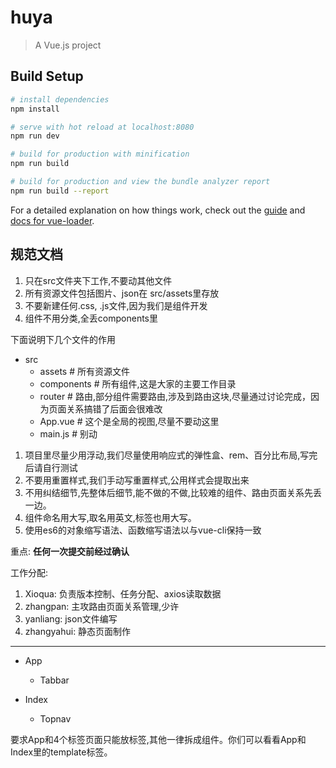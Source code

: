 # huya

> A Vue.js project

## Build Setup

``` bash
# install dependencies
npm install

# serve with hot reload at localhost:8080
npm run dev

# build for production with minification
npm run build

# build for production and view the bundle analyzer report
npm run build --report
```

For a detailed explanation on how things work, check out the [guide](http://vuejs-templates.github.io/webpack/) and [docs for vue-loader](http://vuejs.github.io/vue-loader).

## 规范文档

1. 只在src文件夹下工作,不要动其他文件
2. 所有资源文件包括图片、json在 src/assets里存放
3. 不要新建任何.css, .js文件,因为我们是组件开发
4. 组件不用分类,全丢components里

下面说明下几个文件的作用

- src
  - assets        # 所有资源文件
  - components    # 所有组件,这是大家的主要工作目录
  - router        # 路由,部分组件需要路由,涉及到路由这块,尽量通过讨论完成，因为页面关系搞错了后面会很难改
  - App.vue       # 这个是全局的视图,尽量不要动这里
  - main.js       # 别动

1. 项目里尽量少用浮动,我们尽量使用响应式的弹性盒、rem、百分比布局,写完后请自行测试
2. 不要用重置样式,我们手动写重置样式,公用样式会提取出来
3. 不用纠结细节,先整体后细节,能不做的不做,比较难的组件、路由页面关系先丢一边。
4. 组件命名用大写,取名用英文,标签也用大写。
5. 使用es6的对象缩写语法、函数缩写语法以与vue-cli保持一致

重点: __任何一次提交前经过确认__

工作分配:

1. Xioqua: 负责版本控制、任务分配、axios读取数据
2. zhangpan: 主攻路由页面关系管理,少许
3. yanliang: json文件编写
4. zhangyahui: 静态页面制作

---

- App
  - Tabbar

- Index
  - Topnav

要求App和4个标签页面只能放标签,其他一律拆成组件。你们可以看看App和Index里的template标签。